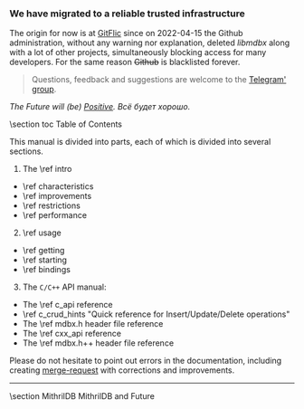 ### We have migrated to a reliable trusted infrastructure

The origin for now is at
[GitFlic](https://gitflic.ru/project/erthink/libmdbx) since on
2022-04-15 the Github administration, without any warning nor
explanation, deleted _libmdbx_ along with a lot of other projects,
simultaneously blocking access for many developers. For the same reason
~~Github~~ is blacklisted forever.

> Questions, feedback and suggestions are welcome to the [Telegram' group](https://t.me/libmdbx).

_The Future will (be) [Positive](https://www.ptsecurity.com). Всё будет хорошо._

\section toc Table of Contents

This manual is divided into parts,
each of which is divided into several sections.

1. The \ref intro
  - \ref characteristics
  - \ref improvements
  - \ref restrictions
  - \ref performance
2. \ref usage
  - \ref getting
  - \ref starting
  - \ref bindings

3. The `C/C++` API manual:
  - The \ref c_api reference
  - \ref c_crud_hints "Quick reference for Insert/Update/Delete operations"
  - The \ref mdbx.h header file reference
  - The \ref cxx_api reference
  - The \ref mdbx.h++ header file reference

Please do not hesitate to point out errors in the documentation,
including creating [merge-request](https://gitflic.ru/project/erthink/libmdbx/merge-request) with corrections and improvements.

---

\section MithrilDB MithrilDB and Future
